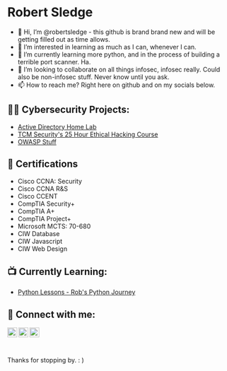 <h1>Robert Sledge </h1>

- 👋 Hi, I’m @robertsledge - this github is brand brand new and will be getting filled out as time allows.
- 👀 I’m interested in learning as much as I can, whenever I can. 
- 🌱 I’m currently learning more python, and in the process of building a terrible port scanner. Ha.
- 💞️ I’m looking to collaborate on all things infosec, infosec really. Could also be non-infosec stuff. Never know until you ask. 
- 📫 How to reach me? Right here on github and on my socials below. 

<h2>👨‍💻 Cybersecurity Projects:</h2>

- [Active Directory Home Lab](https://github.com/robertsledge/ActiveDirectoryLab)
- [TCM Security's 25 Hour Ethical Hacking Course](https://github.com/robertsledge/TCM-Sec)
- [OWASP Stuff](https://github.com/robertsledge/OWASP)

<h2>📄 Certifications</h2>

- Cisco CCNA: Security
- Cisco CCNA R&S 
- Cisco CCENT
- CompTIA Security+
- CompTIA A+
- CompTIA Project+
- Microsoft MCTS: 70-680
- CIW Database
- CIW Javascript
- CIW Web Design

<h2>📺 Currently Learning:</h2>

- [Python Lessons - Rob's Python Journey](https://github.com/robertsledge/Python/)

<h2> 🤳 Connect with me:</h2>


[<img align="left" alt="RobertSledge | Twitter" width="22px" src="https://cdn.jsdelivr.net/npm/simple-icons@v3/icons/twitter.svg" />][twitter]
[<img align="left" alt="RobertSledge | LinkedIn" width="22px" src="https://cdn.jsdelivr.net/npm/simple-icons@v3/icons/linkedin.svg" />][linkedin]
[<img align="left" alt="RobertSledge | Facebook" width="22px" src="https://cdn.jsdelivr.net/npm/simple-icons@v3/icons/facebook.svg" />][facebook]

[twitter]: https://twitter.com/robsledge
[linkedin]: https://www.linkedin.com/in/robert-sledge-a4063052/
[facebook]: https://www.facebook.com/rsledgeinfosec


<br>
<br>
<br>


Thanks for stopping by.  : )

<!---
robertsledge/robertsledge is a ✨ special ✨ repository because its `README.md` (this file) appears on your GitHub profile.
You can click the Preview link to take a look at your changes.
--->
